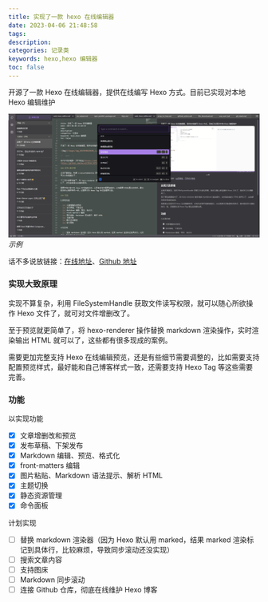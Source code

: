 ```yaml
---
title: 实现了一款 hexo 在线编辑器
date: 2023-04-06 21:48:58
tags:
description:
categories: 记录类
keywords: hexo,hexo 编辑器
toc: false
---
```


开源了一款 Hexo 在线编辑器，提供在线编写 Hexo 方式。目前已实现对本地 Hexo 编辑维护

![Img](/images/img_20230406222520_1.png) _示例_

<!-- more -->

话不多说放链接：[在线地址](https://web-hexo-editor.imalun.com)、[Github 地址](https://github.com/MaLuns/hexo-editor)

### 实现大致原理

实现不算复杂，利用 FileSystemHandle 获取文件读写权限，就可以随心所欲操作 Hexo 文件了，就可对文件增删改了。

至于预览就更简单了，将 hexo-renderer 操作替换 markdown 渲染操作，实时渲染输出 HTML 就可以了，这些都有很多现成的案例。

需要更加完整支持 Hexo 在线编辑预览，还是有些细节需要调整的，比如需要支持配置预览样式，最好能和自己博客样式一致，还需要支持 Hexo Tag 等这些需要完善。

### 功能

以实现功能

- [x] 文章增删改和预览
- [x] 发布草稿、下架发布
- [x] Markdown 编辑、预览、格式化
- [x] front-matters 编辑
- [x] 图片粘贴、Markdown 语法提示、解析 HTML
- [x] 主题切换
- [x] 静态资源管理
- [x] 命令面板

计划实现

- [ ] 替换 markdown 渲染器（因为 Hexo 默认用 marked，结果 marked 渲染标记到具体行，比较麻烦，导致同步滚动还没实现）
- [ ] 搜索文章内容
- [ ] 支持图床
- [ ] Markdown 同步滚动
- [ ] 连接 Github 仓库，彻底在线维护 Hexo 博客
